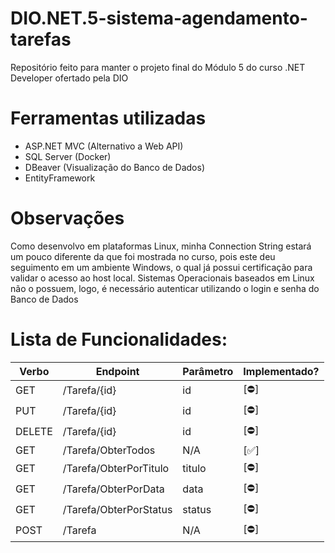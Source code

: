 # DIO.NET.5-sistema-agendamento-tarefas
Repositório feito para manter o projeto final do Módulo 5 do curso .NET Developer ofertado pela DIO

# Ferramentas utilizadas
- ASP.NET MVC (Alternativo a Web API)
- SQL Server (Docker)
- DBeaver (Visualização do Banco de Dados)
- EntityFramework

# Observações
Como desenvolvo em plataformas Linux, minha Connection String estará um pouco diferente da que foi mostrada no curso, pois este deu seguimento em um ambiente Windows, o qual já possui certificação para validar o acesso ao host local. Sistemas Operacionais baseados em Linux não o possuem, logo, é necessário autenticar utilizando o login e senha do Banco de Dados

# Lista de Funcionalidades:
| Verbo  | Endpoint                | Parâmetro | Implementado? |
|--------|-------------------------|-----------|---------------|
| GET    | /Tarefa/{id}            | id        |      [⛔]     |
| PUT    | /Tarefa/{id}            | id        |      [⛔]     |
| DELETE | /Tarefa/{id}            | id        |      [⛔]     |
| GET    | /Tarefa/ObterTodos      | N/A       |      [✅]     |
| GET    | /Tarefa/ObterPorTitulo  | titulo    |      [⛔]     |
| GET    | /Tarefa/ObterPorData    | data      |      [⛔]     |
| GET    | /Tarefa/ObterPorStatus  | status    |      [⛔]     |
| POST   | /Tarefa                 | N/A       |      [⛔]     |
